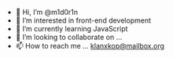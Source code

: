 - 👋 Hi, I’m @m1d0r1n
- 👀 I’m interested in front-end development
- 🌱 I’m currently learning JavaScript
- 💞️ I’m looking to collaborate on ...
- 📫 How to reach me ... klanxkop@mailbox.org

<!---
m1d0r1n/m1d0r1n is a ✨ special ✨ repository because its `README.md` (this file) appears on your GitHub profile.
You can click the Preview link to take a look at your changes.
--->
